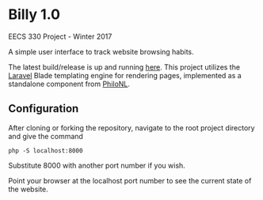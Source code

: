 # Billy 1.0
EECS 330 Project - Winter 2017

A simple user interface to track website browsing habits.

The latest build/release is up and running [here](https://williamh8642.000webhostapp.com/). This project utilizes the [Laravel](https://laravel.com/) Blade templating engine for rendering pages, implemented as a standalone component from [PhiloNL](https://github.com/PhiloNL/Laravel-Blade).

## Configuration
After cloning or forking the repository, navigate to the root project directory and give the command
```
php -S localhost:8000
```
Substitute 8000 with another port number if you wish.

Point your browser at the localhost port number to see the current state of the website.
